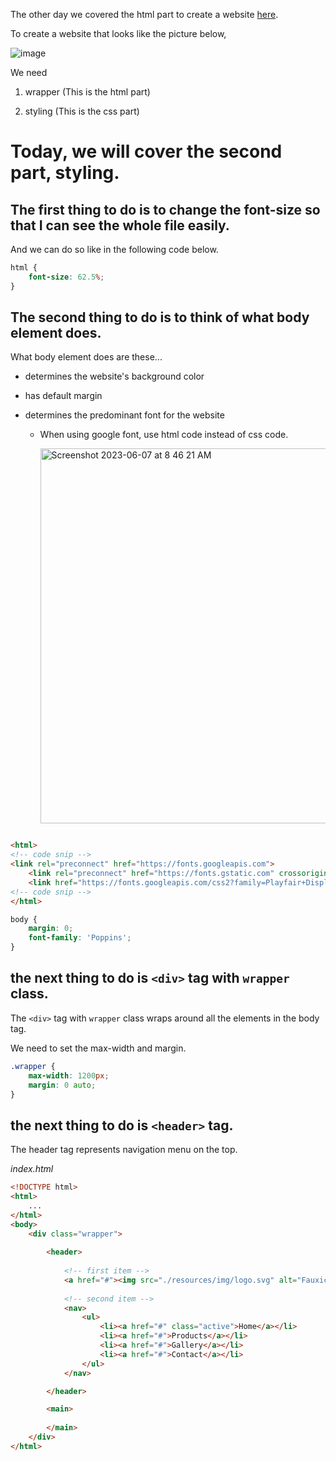 The other day we covered the html part to create a website [here](https://github.com/kjs29/HTML-CSS/blob/master/today%20I%20learned/06.05%20what%20to%20think%20about%20when%20creating%20a%20website.md).

To create a website that looks like the picture below,

![image](https://github.com/kjs29/HTML-CSS/assets/96529477/f852836d-cb71-4184-b0c4-5c670e88382a)

We need

1. wrapper (This is the html part)

2. styling (This is the css part)

# Today, we will cover the second part, styling.

## The first thing to do is to change the font-size so that I can see the whole file easily.

And we can do so like in the following code below.

```css
html {
    font-size: 62.5%;
}
```

## The second thing to do is to think of what body element does.

What body element does are these...

- determines the website's background color

- has default margin

- determines the predominant font for the website

  - When using google font, use html code instead of css code.

    <img width="600" alt="Screenshot 2023-06-07 at 8 46 21 AM" src="https://github.com/kjs29/HTML-CSS/assets/96529477/339fa676-7d8e-4ebb-a773-9d68d13e4d66">

```html

<html>
<!-- code snip --> 
<link rel="preconnect" href="https://fonts.googleapis.com">
    <link rel="preconnect" href="https://fonts.gstatic.com" crossorigin>
    <link href="https://fonts.googleapis.com/css2?family=Playfair+Display&family=Poppins:wght@200;400;700&display=swap" rel="stylesheet">
<!-- code snip -->
</html>
```

```css
body {
    margin: 0;
    font-family: 'Poppins';
}
```

## the next thing to do is `<div>` tag with `wrapper` class.

The `<div>` tag with `wrapper` class wraps around all the elements in the body tag.

We need to set the max-width and margin.

```css
.wrapper {
    max-width: 1200px;
    margin: 0 auto;
}
```

## the next thing to do is `<header>` tag.

The header tag represents navigation menu on the top.

<em>index.html</em>

```html
<!DOCTYPE html>
<html>
    ...
</html>
<body>
    <div class="wrapper">
        
        <header>
            
            <!-- first item -->
            <a href="#"><img src="./resources/img/logo.svg" alt="Fauxica Logo"></a>
            
            <!-- second item -->
            <nav>
                <ul>
                    <li><a href="#" class="active">Home</a></li>
                    <li><a href="#">Products</a></li>
                    <li><a href="#">Gallery</a></li>
                    <li><a href="#">Contact</a></li>
                </ul>
            </nav>

        </header>

        <main>
        
        </main>
    </div>
</html>
```
